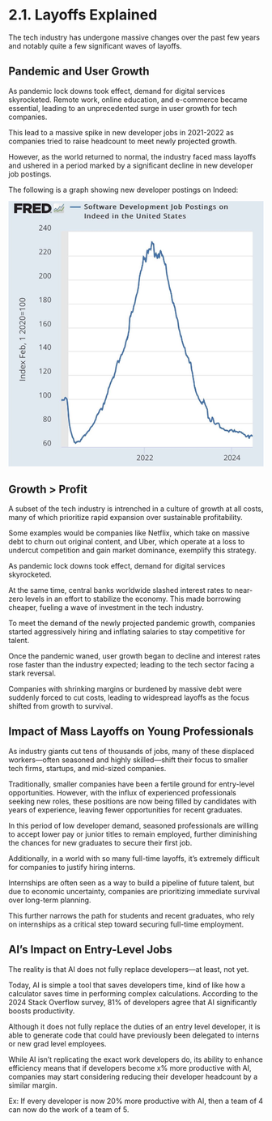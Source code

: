 # 2.1. Layoffs Explained

The tech industry has undergone massive changes over the past few years and notably quite a few significant waves of layoffs.

## Pandemic and User Growth

As pandemic lock downs took effect, demand for digital services skyrocketed. Remote work, online education, and e-commerce became essential, leading to an unprecedented surge in user growth for tech companies.

This lead to a massive spike in new developer jobs in 2021-2022 as companies tried to raise headcount to meet newly projected growth.

However, as the world returned to normal, the industry faced mass layoffs and ushered in a period marked by a significant decline in new developer job postings.

The following is a graph showing new developer postings on Indeed:

![Developer Jobs On Indeed Over Time](./img/indeed-jobs.jpeg)

## Growth > Profit

A subset of the tech industry is intrenched in a culture of growth at all costs, many of which prioritize rapid expansion over sustainable profitability.

Some examples would be companies like Netflix, which take on massive debt to churn out original content, and Uber, which operate at a loss to undercut competition and gain market dominance, exemplify this strategy.

As pandemic lock downs took effect, demand for digital services skyrocketed.

At the same time, central banks worldwide slashed interest rates to near-zero levels in an effort to stabilize the economy. This made borrowing cheaper, fueling a wave of investment in the tech industry.

To meet the demand of the newly projected pandemic growth, companies started aggressively hiring and inflating salaries to stay competitive for talent.

Once the pandemic waned, user growth began to decline and interest rates rose faster than the industry expected; leading to the tech sector facing a stark reversal.

Companies with shrinking margins or burdened by massive debt were suddenly forced to cut costs, leading to widespread layoffs as the focus shifted from growth to survival.

## Impact of Mass Layoffs on Young Professionals

As industry giants cut tens of thousands of jobs, many of these displaced workers—often seasoned and highly skilled—shift their focus to smaller tech firms, startups, and mid-sized companies.

Traditionally, smaller companies have been a fertile ground for entry-level opportunities. However, with the influx of experienced professionals seeking new roles, these positions are now being filled by candidates with years of experience, leaving fewer opportunities for recent graduates.

In this period of low developer demand, seasoned professionals are willing to accept lower pay or junior titles to remain employed, further diminishing the chances for new graduates to secure their first job.

Additionally, in a world with so many full-time layoffs, it’s extremely difficult for companies to justify hiring interns.

Internships are often seen as a way to build a pipeline of future talent, but due to economic uncertainty, companies are prioritizing immediate survival over long-term planning.

This further narrows the path for students and recent graduates, who rely on internships as a critical step toward securing full-time employment.

## AI’s Impact on Entry-Level Jobs

The reality is that AI does not fully replace developers—at least, not yet.

Today, AI is simple a tool that saves developers time, kind of like how a calculator saves time in performing complex calculations. According to the 2024 Stack Overflow survey, 81% of developers agree that AI significantly boosts productivity.

Although it does not fully replace the duties of an entry level developer, it is able to generate code that could have previously been delegated to interns or new grad level employees.

While AI isn’t replicating the exact work developers do, its ability to enhance efficiency means that if developers become x% more productive with AI, companies may start considering reducing their developer headcount by a similar margin.

Ex: If every developer is now 20% more productive with AI, then a team of 4 can now do the work of a team of 5.
